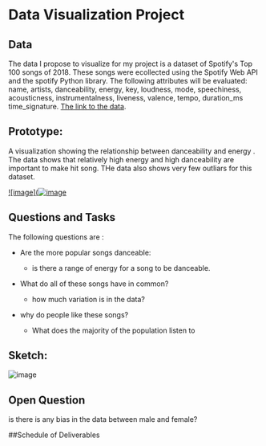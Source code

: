 # Data Visualization Project

## Data
The data I propose to visualize for my project is a dataset of Spotify's Top 100 songs of 2018. These songs were ecollected using the Spotify Web API and the spotify Python library. The following attributes will be evaluated: name, artists, danceability, energy, key, loudness, mode, speechiness, acousticness, instrumentalness, liveness, valence, tempo, duration_ms 	time_signature. [The link to the data](https://www.kaggle.com/nadintamer/top-spotify-tracks-of-2018).

## Prototype:
A visualization showing the relationship between danceability and energy . The data shows that relatively high energy and high danceability are important to make hit song. THe data also shows very few outliars for this dataset.

[![image](![image](https://user-images.githubusercontent.com/44887761/66096192-329cb100-e568-11e9-89c1-c89f054f9702.png)](https://beta.vizhub.com/samemurk21/6af3bc82208e4a56a695f4b0473640d7)

## Questions and Tasks

The following questions are : 

* Are the more popular songs danceable:
  * is there a range of energy for a song to be danceable.

* What do all of these songs have in common?
  * how much variation is in the data?

* why do people like these songs?
  * What does the majority of the population listen to


## Sketch:
![image](https://user-images.githubusercontent.com/44887761/65477911-cdeda200-de55-11e9-9cab-365febe75caa.png)

## Open Question
is there is any bias in the data between male and female?

##Schedule of Deliverables
